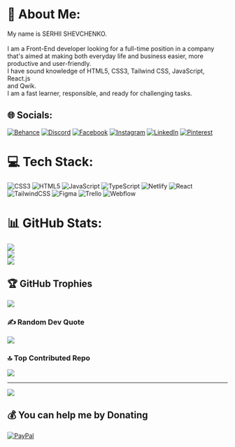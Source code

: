 # 💫 About Me:
My name is SERHII SHEVCHENKO.<br><br>I am a Front-End developer looking for a full-time position in a company<br>that's aimed at making both everyday life and business easier, more<br>productive and user-friendly.<br>I have sound knowledge of HTML5, CSS3, Tailwind CSS, JavaScript, React.js<br>and Qwik.<br>I am a fast learner, responsible, and ready for challenging tasks.<br>


## 🌐 Socials:
[![Behance](https://img.shields.io/badge/Behance-1769ff?logo=behance&logoColor=white)](https://behance.net/https://www.behance.net/serhii_shevchenko) [![Discord](https://img.shields.io/badge/Discord-%237289DA.svg?logo=discord&logoColor=white)](https://discord.gg/serhii_web_artist) [![Facebook](https://img.shields.io/badge/Facebook-%231877F2.svg?logo=Facebook&logoColor=white)](https://facebook.com/https://www.facebook.com/profile.php?id=100015097757111) [![Instagram](https://img.shields.io/badge/Instagram-%23E4405F.svg?logo=Instagram&logoColor=white)](https://instagram.com/https://www.instagram.com/sergei_shevchenko_art/) [![LinkedIn](https://img.shields.io/badge/LinkedIn-%230077B5.svg?logo=linkedin&logoColor=white)](https://linkedin.com/in/https://www.linkedin.com/in/serhii-shevchenko-9889a3244/) [![Pinterest](https://img.shields.io/badge/Pinterest-%23E60023.svg?logo=Pinterest&logoColor=white)](https://pinterest.com/https://ru.pinterest.com/sergei8584/) 

# 💻 Tech Stack:
![CSS3](https://img.shields.io/badge/css3-%231572B6.svg?style=for-the-badge&logo=css3&logoColor=white) ![HTML5](https://img.shields.io/badge/html5-%23E34F26.svg?style=for-the-badge&logo=html5&logoColor=white) ![JavaScript](https://img.shields.io/badge/javascript-%23323330.svg?style=for-the-badge&logo=javascript&logoColor=%23F7DF1E) ![TypeScript](https://img.shields.io/badge/typescript-%23007ACC.svg?style=for-the-badge&logo=typescript&logoColor=white) ![Netlify](https://img.shields.io/badge/netlify-%23000000.svg?style=for-the-badge&logo=netlify&logoColor=#00C7B7) ![React](https://img.shields.io/badge/react-%2320232a.svg?style=for-the-badge&logo=react&logoColor=%2361DAFB) ![TailwindCSS](https://img.shields.io/badge/tailwindcss-%2338B2AC.svg?style=for-the-badge&logo=tailwind-css&logoColor=white) 	![Figma](https://img.shields.io/badge/figma-%23F24E1E.svg?style=for-the-badge&logo=figma&logoColor=white) ![Trello](https://img.shields.io/badge/Trello-%23026AA7.svg?style=for-the-badge&logo=Trello&logoColor=white) ![Webflow](https://img.shields.io/badge/Webflow-4353FF?style=for-the-badge&logo=webflow&logoColor=white)
# 📊 GitHub Stats:
![](https://github-readme-stats.vercel.app/api?username=serg-itsh&theme=gruvbox&hide_border=true&include_all_commits=true&count_private=true)<br/>
![](https://github-readme-streak-stats.herokuapp.com/?user=serg-itsh&theme=gruvbox&hide_border=true)<br/>
![](https://github-readme-stats.vercel.app/api/top-langs/?username=serg-itsh&theme=gruvbox&hide_border=true&include_all_commits=true&count_private=true&layout=compact)

## 🏆 GitHub Trophies
![](https://github-profile-trophy.vercel.app/?username=serg-itsh&theme=discord&no-frame=true&no-bg=false&margin-w=4)

### ✍️ Random Dev Quote
![](https://quotes-github-readme.vercel.app/api?type=vetical&theme=gruvbox)

### 🔝 Top Contributed Repo
![](https://github-contributor-stats.vercel.app/api?username=serg-itsh&limit=5&theme=gruvbox&combine_all_yearly_contributions=true)

---
[![](https://visitcount.itsvg.in/api?id=serg-itsh&icon=5&color=12)](https://visitcount.itsvg.in)

  ## 💰 You can help me by Donating
  [![PayPal](https://img.shields.io/badge/PayPal-00457C?style=for-the-badge&logo=paypal&logoColor=white)](https://paypal.me/https://www.paypal.com/donate/?hosted_button_id=6G6Z5UEMTHHF2) 

  
<!-- Proudly created with GPRM ( https://gprm.itsvg.in ) -->
